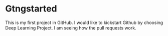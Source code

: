 # Gtngstarted
This is my first project in GitHub.
I would like to kickstart Github by choosing Deep Learning Project.
I am seeing how the pull requests work.
